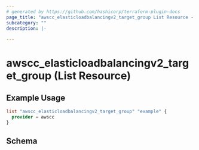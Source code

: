 ```yaml
---
# generated by https://github.com/hashicorp/terraform-plugin-docs
page_title: "awscc_elasticloadbalancingv2_target_group List Resource - terraform-provider-awscc"
subcategory: ""
description: |-
  
---
```


# awscc_elasticloadbalancingv2_target_group (List Resource)



## Example Usage

```terraform
list "awscc_elasticloadbalancingv2_target_group" "example" {
  provider = awscc
}
```

<!-- schema generated by tfplugindocs -->
## Schema
